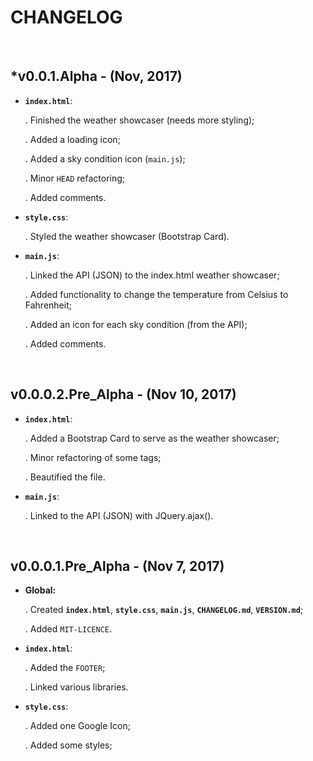 # CHANGELOG

&nbsp;

## *v0.0.1.Alpha - (Nov, 2017)

- **```index.html```**:

  . Finished the weather showcaser (needs more styling);

  . Added a loading icon;

  . Added a sky condition icon (```main.js```);

  . Minor ```HEAD``` refactoring;

  . Added comments.
- **```style.css```**:

  . Styled the weather showcaser (Bootstrap Card).
- **```main.js```**:

  . Linked the API (JSON) to the index.html weather showcaser;

  . Added functionality to change the temperature from Celsius to Fahrenheit;

  . Added an icon for each sky condition (from the API);

  . Added comments.

&nbsp;

## v0.0.0.2.Pre_Alpha - (Nov 10, 2017)

- **```index.html```**:

  . Added a Bootstrap Card to serve as the weather showcaser;

  . Minor refactoring of some tags;

  . Beautified the file.
- **```main.js```**:

  . Linked to the API (JSON) with JQuery.ajax().

&nbsp;

## v0.0.0.1.Pre_Alpha - (Nov 7, 2017)

- **Global:**

  . Created **```index.html```**, **```style.css```**, **```main.js```**, **```CHANGELOG.md```**, **```VERSION.md```**;

  . Added ```MIT-LICENCE```.
- **```index.html```**:

  . Added the ```FOOTER```;

  . Linked various libraries.
- **```style.css```**:

  . Added one Google Icon;

  . Added some styles;
